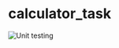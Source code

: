# calculator_task



![Unit testing](https://github.com/99002640/calculator_task/workflows/Unit%20testing/badge.svg)
